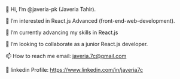 👋 Hi, I’m @javeria-pk (Javeria Tahir).

👀 I’m interested in React.js Advanced (front-end-web-development).

🌱 I’m currently advancing my skills in React.js

💞️ I’m looking to collaborate as a junior React.js developer.

📫 How to reach me email: javeria.7c@gmail.com

💼 linkedin Profile: https://www.linkedin.com/in/javeria7c
